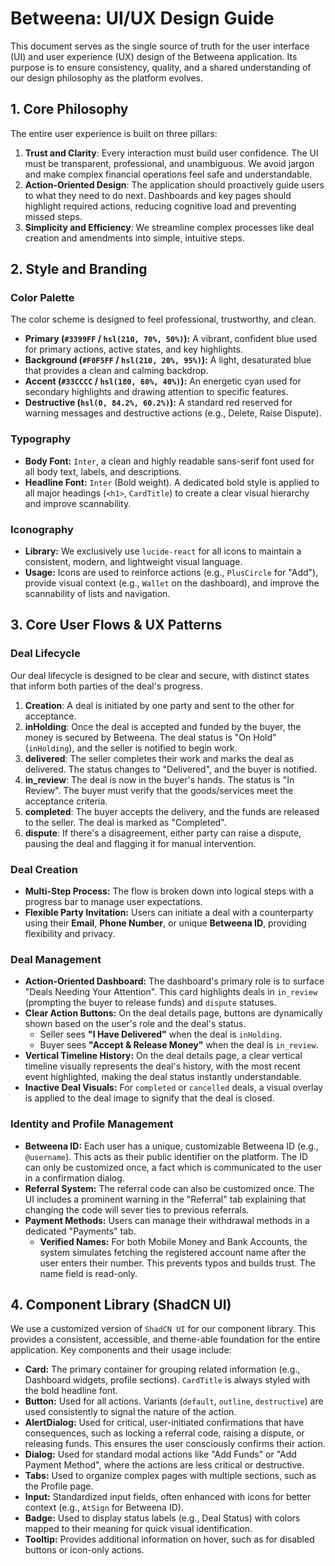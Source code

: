 <!-- /UI_UX_GUIDE.md -->
# Betweena: UI/UX Design Guide

This document serves as the single source of truth for the user interface (UI) and user experience (UX) design of the Betweena application. Its purpose is to ensure consistency, quality, and a shared understanding of our design philosophy as the platform evolves.

## 1. Core Philosophy

The entire user experience is built on three pillars:

1.  **Trust and Clarity**: Every interaction must build user confidence. The UI must be transparent, professional, and unambiguous. We avoid jargon and make complex financial operations feel safe and understandable.
2.  **Action-Oriented Design**: The application should proactively guide users to what they need to do next. Dashboards and key pages should highlight required actions, reducing cognitive load and preventing missed steps.
3.  **Simplicity and Efficiency**: We streamline complex processes like deal creation and amendments into simple, intuitive steps.

## 2. Style and Branding

### Color Palette

The color scheme is designed to feel professional, trustworthy, and clean.

-   **Primary (`#3399FF` / `hsl(210, 70%, 50%)`):** A vibrant, confident blue used for primary actions, active states, and key highlights.
-   **Background (`#F0F5FF` / `hsl(210, 20%, 95%)`):** A light, desaturated blue that provides a clean and calming backdrop.
-   **Accent (`#33CCCC` / `hsl(180, 60%, 40%)`):** An energetic cyan used for secondary highlights and drawing attention to specific features.
-   **Destructive (`hsl(0, 84.2%, 60.2%)`):** A standard red reserved for warning messages and destructive actions (e.g., Delete, Raise Dispute).

### Typography

-   **Body Font:** `Inter`, a clean and highly readable sans-serif font used for all body text, labels, and descriptions.
-   **Headline Font:** `Inter` (Bold weight). A dedicated bold style is applied to all major headings (`<h1>`, `CardTitle`) to create a clear visual hierarchy and improve scannability.

### Iconography

-   **Library:** We exclusively use `lucide-react` for all icons to maintain a consistent, modern, and lightweight visual language.
-   **Usage:** Icons are used to reinforce actions (e.g., `PlusCircle` for "Add"), provide visual context (e.g., `Wallet` on the dashboard), and improve the scannability of lists and navigation.

## 3. Core User Flows & UX Patterns

### Deal Lifecycle

Our deal lifecycle is designed to be clear and secure, with distinct states that inform both parties of the deal's progress.

1.  **Creation**: A deal is initiated by one party and sent to the other for acceptance.
2.  **inHolding**: Once the deal is accepted and funded by the buyer, the money is secured by Betweena. The deal status is "On Hold" (`inHolding`), and the seller is notified to begin work.
3.  **delivered**: The seller completes their work and marks the deal as delivered. The status changes to "Delivered", and the buyer is notified.
4.  **in_review**: The deal is now in the buyer's hands. The status is "In Review". The buyer must verify that the goods/services meet the acceptance criteria.
5.  **completed**: The buyer accepts the delivery, and the funds are released to the seller. The deal is marked as "Completed".
6.  **dispute**: If there's a disagreement, either party can raise a dispute, pausing the deal and flagging it for manual intervention.

### Deal Creation

-   **Multi-Step Process:** The flow is broken down into logical steps with a progress bar to manage user expectations.
-   **Flexible Party Invitation:** Users can initiate a deal with a counterparty using their **Email**, **Phone Number**, or unique **Betweena ID**, providing flexibility and privacy.

### Deal Management

-   **Action-Oriented Dashboard:** The dashboard's primary role is to surface "Deals Needing Your Attention". This card highlights deals in `in_review` (prompting the buyer to release funds) and `dispute` statuses.
-   **Clear Action Buttons:** On the deal details page, buttons are dynamically shown based on the user's role and the deal's status.
    -   Seller sees **"I Have Delivered"** when the deal is `inHolding`.
    -   Buyer sees **"Accept & Release Money"** when the deal is `in_review`.
-   **Vertical Timeline History:** On the deal details page, a clear vertical timeline visually represents the deal's history, with the most recent event highlighted, making the deal status instantly understandable.
-   **Inactive Deal Visuals:** For `completed` or `cancelled` deals, a visual overlay is applied to the deal image to signify that the deal is closed.

### Identity and Profile Management

-   **Betweena ID:** Each user has a unique, customizable Betweena ID (e.g., `@username`). This acts as their public identifier on the platform. The ID can only be customized once, a fact which is communicated to the user in a confirmation dialog.
-   **Referral System:** The referral code can also be customized once. The UI includes a prominent warning in the "Referral" tab explaining that changing the code will sever ties to previous referrals.
-   **Payment Methods:** Users can manage their withdrawal methods in a dedicated "Payments" tab.
    -   **Verified Names:** For both Mobile Money and Bank Accounts, the system simulates fetching the registered account name after the user enters their number. This prevents typos and builds trust. The name field is read-only.

## 4. Component Library (ShadCN UI)

We use a customized version of `ShadCN UI` for our component library. This provides a consistent, accessible, and theme-able foundation for the entire application. Key components and their usage include:

-   **Card:** The primary container for grouping related information (e.g., Dashboard widgets, profile sections). `CardTitle` is always styled with the bold headline font.
-   **Button:** Used for all actions. Variants (`default`, `outline`, `destructive`) are used consistently to signal the nature of the action.
-   **AlertDialog:** Used for critical, user-initiated confirmations that have consequences, such as locking a referral code, raising a dispute, or releasing funds. This ensures the user consciously confirms their action.
-   **Dialog:** Used for standard modal actions like "Add Funds" or "Add Payment Method", where the actions are less critical or destructive.
-   **Tabs:** Used to organize complex pages with multiple sections, such as the Profile page.
-   **Input:** Standardized input fields, often enhanced with icons for better context (e.g., `AtSign` for Betweena ID).
-   **Badge:** Used to display status labels (e.g., Deal Status) with colors mapped to their meaning for quick visual identification.
-   **Tooltip:** Provides additional information on hover, such as for disabled buttons or icon-only actions.
